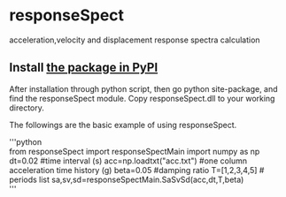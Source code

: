 # responseSpect
acceleration,velocity and displacement response spectra calculation

## Install    [the package in PyPI](https://pypi.org/project/responseSpect/)

After installation through python script, then go python site-package, and find the responseSpect module. Copy responseSpect.dll to your working directory. 

The followings are the basic example of using responseSpect.

'''python   
from responseSpect import responseSpectMain
import numpy as np
dt=0.02 #time interval (s)
acc=np.loadtxt("acc.txt") #one column acceleration time history (g)
beta=0.05 #damping ratio
T=[1,2,3,4,5] # periods list
sa,sv,sd=responseSpectMain.SaSvSd(acc,dt,T,beta)   
'''
